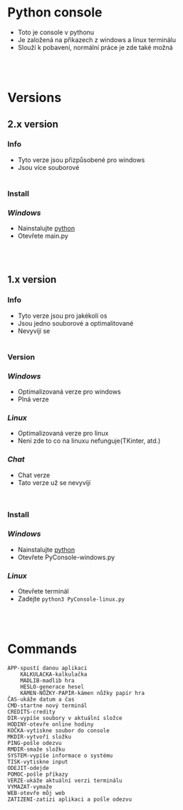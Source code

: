 # **Python console**

- Toto je console v pythonu
- Je založená na přikazech z windows a linux terminálu
- Slouží k pobavení, normální práce je zde také možná 
 <br>
 <br>

# **Versions**
## 2.x version
### Info
- Tyto verze jsou přizpůsobené pro windows
- Jsou více souborové
  <br>
  <br>
  
### Install
### _Windows_
- Nainstalujte [python](https://www.python.org/)
- Otevřete main.py
 <br>
 <br>

## 1.x version
### Info
- Tyto verze jsou pro jakékoli os
- Jsou jedno souborové a optimalitované
- Nevyvíjí se
  <br>
  <br>
  
### Version
### _Windows_
- Optimalizovaná verze pro windows
- Plná verze 

### _Linux_
- Optimalizovaná verze pro linux
- Není zde to co na linuxu nefunguje(TKinter, atd.)

### _Chat_
- Chat verze 
- Tato verze už se nevyvíjí 
 <br>

### Install
### _Windows_
- Nainstalujte [python](https://www.python.org/)
- Otevřete PyConsole-windows.py

### _Linux_
- Otevřete terminál
- Zadejte `python3 PyConsole-linux.py`
<br>
<br>


# Commands
```
APP-spustí danou aplikaci
    KALKULACKA-kalkulačka
    MADLIB-madlib hra
    HESLO-generace hesel
    KÁMEN-NŮŽKY-PAPÍR-kámen nůžky papír hra
ČAS-ukáže datum a čas
CMD-startne nový terminál
CREDITS-credity
DIR-vypíše soubory v aktuální složce
HODINY-otevře online hodiny
KOČKA-vytiskne soubor do console
MKDIR-vytvoří složku 
PING-pošle odezvu
RMDIR-smaže složku
SYSTEM-vypíše informace o systému
TISK-vytiskne input
ODEJIT-odejde
POMOC-pošle příkazy
VERZE-ukáže aktuální verzi terminálu
VYMAZAT-vymaže
WEB-otevře můj web
ZATIZENI-zatizi aplikaci a pošle odezvu 
```
